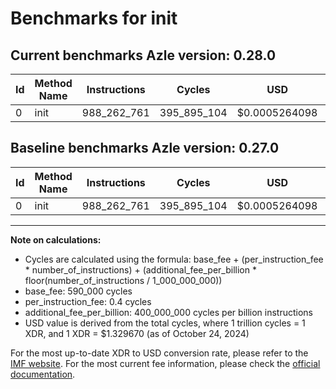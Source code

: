 # Benchmarks for init

## Current benchmarks Azle version: 0.28.0

| Id  | Method Name | Instructions | Cycles      | USD           | USD/Million Calls | Change                     |
| --- | ----------- | ------------ | ----------- | ------------- | ----------------- | -------------------------- |
| 0   | init        | 988_262_761  | 395_895_104 | $0.0005264098 | $526.40           | <font color="red">0</font> |

## Baseline benchmarks Azle version: 0.27.0

| Id  | Method Name | Instructions | Cycles      | USD           | USD/Million Calls |
| --- | ----------- | ------------ | ----------- | ------------- | ----------------- |
| 0   | init        | 988_262_761  | 395_895_104 | $0.0005264098 | $526.40           |

---

**Note on calculations:**

- Cycles are calculated using the formula: base_fee + (per_instruction_fee \* number_of_instructions) + (additional_fee_per_billion \* floor(number_of_instructions / 1_000_000_000))
- base_fee: 590_000 cycles
- per_instruction_fee: 0.4 cycles
- additional_fee_per_billion: 400_000_000 cycles per billion instructions
- USD value is derived from the total cycles, where 1 trillion cycles = 1 XDR, and 1 XDR = $1.329670 (as of October 24, 2024)

For the most up-to-date XDR to USD conversion rate, please refer to the [IMF website](https://www.imf.org/external/np/fin/data/rms_sdrv.aspx).
For the most current fee information, please check the [official documentation](https://internetcomputer.org/docs/current/developer-docs/gas-cost#execution).
